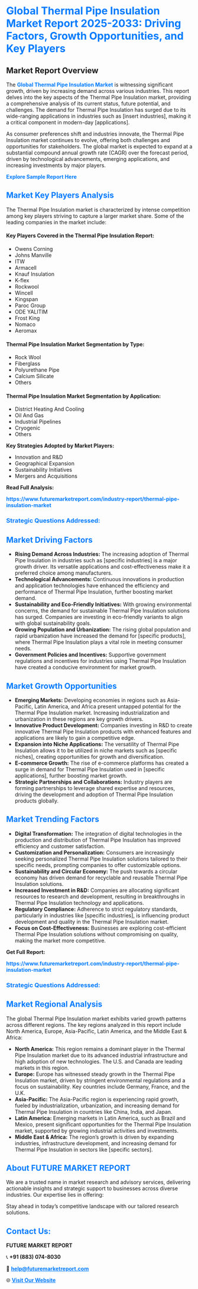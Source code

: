 <h1 style="color: #007BFF;">Global Thermal Pipe Insulation Market Report 2025-2033: Driving Factors, Growth Opportunities, and Key Players</h1>

<section id="overview">
<h2>Market Report Overview</h2>
<p>The <a href="https://www.futuremarketreport.com/industry-report/thermal-pipe-insulation-market" style="color: #007BFF; text-decoration: none;"><strong>Global Thermal Pipe Insulation Market</strong></a> is witnessing significant growth, driven by increasing demand across various industries. This report delves into the key aspects of the Thermal Pipe Insulation market, providing a comprehensive analysis of its current status, future potential, and challenges. The demand for Thermal Pipe Insulation has surged due to its wide-ranging applications in industries such as [insert industries], making it a critical component in modern-day [applications].</p>
<p>As consumer preferences shift and industries innovate, the Thermal Pipe Insulation market continues to evolve, offering both challenges and opportunities for stakeholders. The global market is expected to expand at a substantial compound annual growth rate (CAGR) over the forecast period, driven by technological advancements, emerging applications, and increasing investments by major players.</p>
</section>

<section id="overview">
<p><a href="https://www.futuremarketreport.com/request-sample/reportId=109644" style="color: #007BFF; text-decoration: none;"><strong>Explore Sample Report Here</strong></a></p>
</section>

<section id="key-players">
<h2 style="color: #007BFF;">Market Key Players Analysis</h2>
<p>The Thermal Pipe Insulation market is characterized by intense competition among key players striving to capture a larger market share. Some of the leading companies in the market include:</p>
<h4>Key Players Covered in the Thermal Pipe Insulation Report:</h4>
<ul><li>Owens Corning</li><li>Johns Manville</li><li>ITW</li><li>Armacell</li><li>Knauf Insulation</li><li>K-flex</li><li>Rockwool</li><li>Wincell</li><li>Kingspan</li><li>Paroc Group</li><li>ODE YALITIM</li><li>Frost King</li><li>Nomaco</li><li>Aeromax</li></ul>
<h4>Thermal Pipe Insulation Market Segmentation by Type:</h4>
<ul><li>Rock Wool</li><li>Fiberglass</li><li>Polyurethane Pipe</li><li>Calcium Silicate</li><li>Others</li></ul>

<h4>Thermal Pipe Insulation Market Segmentation by Application:</h4>
<ul><li>District Heating And Cooling</li><li>Oil And Gas</li><li>Industrial Pipelines</li><li>Cryogenic</li><li>Others</li></ul>
<p><strong>Key Strategies Adopted by Market Players:</strong></p>
<ul>
<li>Innovation and R&D</li>
<li>Geographical Expansion</li>
<li>Sustainability Initiatives</li>
<li>Mergers and Acquisitions</li>
</ul>
</section>

<section>
<p><strong>Read Full Analysis: </strong></p><a href="https://www.futuremarketreport.com/industry-report/thermal-pipe-insulation-market" style="color: #007BFF; text-decoration: none;"><strong>https://www.futuremarketreport.com/industry-report/thermal-pipe-insulation-market</strong></a>
<h3 style="color: #007BFF;">Strategic Questions Addressed:</h3>
</section>

<section id="driving-factors">
<h2 style="color: #007BFF;">Market Driving Factors</h2>
<ul>
<li><strong>Rising Demand Across Industries:</strong> The increasing adoption of Thermal Pipe Insulation in industries such as [specific industries] is a major growth driver. Its versatile applications and cost-effectiveness make it a preferred choice among manufacturers.</li>
<li><strong>Technological Advancements:</strong> Continuous innovations in production and application technologies have enhanced the efficiency and performance of Thermal Pipe Insulation, further boosting market demand.</li>
<li><strong>Sustainability and Eco-Friendly Initiatives:</strong> With growing environmental concerns, the demand for sustainable Thermal Pipe Insulation solutions has surged. Companies are investing in eco-friendly variants to align with global sustainability goals.</li>
<li><strong>Growing Population and Urbanization:</strong> The rising global population and rapid urbanization have increased the demand for [specific products], where Thermal Pipe Insulation plays a vital role in meeting consumer needs.</li>
<li><strong>Government Policies and Incentives:</strong> Supportive government regulations and incentives for industries using Thermal Pipe Insulation have created a conducive environment for market growth.</li>
</ul>
</section>

<section id="growth-opportunities">
<h2 style="color: #007BFF;">Market Growth Opportunities</h2>
<ul>
<li><strong>Emerging Markets:</strong> Developing economies in regions such as Asia-Pacific, Latin America, and Africa present untapped potential for the Thermal Pipe Insulation market. Increasing industrialization and urbanization in these regions are key growth drivers.</li>
<li><strong>Innovative Product Development:</strong> Companies investing in R&D to create innovative Thermal Pipe Insulation products with enhanced features and applications are likely to gain a competitive edge.</li>
<li><strong>Expansion into Niche Applications:</strong> The versatility of Thermal Pipe Insulation allows it to be utilized in niche markets such as [specific niches], creating opportunities for growth and diversification.</li>
<li><strong>E-commerce Growth:</strong> The rise of e-commerce platforms has created a surge in demand for Thermal Pipe Insulation used in [specific applications], further boosting market growth.</li>
<li><strong>Strategic Partnerships and Collaborations:</strong> Industry players are forming partnerships to leverage shared expertise and resources, driving the development and adoption of Thermal Pipe Insulation products globally.</li>
</ul>
</section>

<section id="trending-factors">
<h2 style="color: #007BFF;">Market Trending Factors</h2>
<ul>
<li><strong>Digital Transformation:</strong> The integration of digital technologies in the production and distribution of Thermal Pipe Insulation has improved efficiency and customer satisfaction.</li>
<li><strong>Customization and Personalization:</strong> Consumers are increasingly seeking personalized Thermal Pipe Insulation solutions tailored to their specific needs, prompting companies to offer customizable options.</li>
<li><strong>Sustainability and Circular Economy:</strong> The push towards a circular economy has driven demand for recyclable and reusable Thermal Pipe Insulation solutions.</li>
<li><strong>Increased Investment in R&D:</strong> Companies are allocating significant resources to research and development, resulting in breakthroughs in Thermal Pipe Insulation technology and applications.</li>
<li><strong>Regulatory Compliance:</strong> Adherence to strict regulatory standards, particularly in industries like [specific industries], is influencing product development and quality in the Thermal Pipe Insulation market.</li>
<li><strong>Focus on Cost-Effectiveness:</strong> Businesses are exploring cost-efficient Thermal Pipe Insulation solutions without compromising on quality, making the market more competitive.</li>
</ul>
</section>

<section>
<p><strong>Get Full Report: </strong></p><a href="https://www.futuremarketreport.com/industry-report/thermal-pipe-insulation-market" style="color: #007BFF; text-decoration: none;"><strong>https://www.futuremarketreport.com/industry-report/thermal-pipe-insulation-market</strong></a>
<h3 style="color: #007BFF;">Strategic Questions Addressed:</h3>
</section>


<section id="regional-analysis">
<h2 style="color: #007BFF;">Market Regional Analysis</h2>
<p>The global Thermal Pipe Insulation market exhibits varied growth patterns across different regions. The key regions analyzed in this report include North America, Europe, Asia-Pacific, Latin America, and the Middle East & Africa:</p>
<ul>
<li><strong>North America:</strong> This region remains a dominant player in the Thermal Pipe Insulation market due to its advanced industrial infrastructure and high adoption of new technologies. The U.S. and Canada are leading markets in this region.</li>
<li><strong>Europe:</strong> Europe has witnessed steady growth in the Thermal Pipe Insulation market, driven by stringent environmental regulations and a focus on sustainability. Key countries include Germany, France, and the U.K.</li>
<li><strong>Asia-Pacific:</strong> The Asia-Pacific region is experiencing rapid growth, fueled by industrialization, urbanization, and increasing demand for Thermal Pipe Insulation in countries like China, India, and Japan.</li>
<li><strong>Latin America:</strong> Emerging markets in Latin America, such as Brazil and Mexico, present significant opportunities for the Thermal Pipe Insulation market, supported by growing industrial activities and investments.</li>
<li><strong>Middle East & Africa:</strong> The region’s growth is driven by expanding industries, infrastructure development, and increasing demand for Thermal Pipe Insulation in sectors like [specific sectors].</li>
</ul>
</section>

<footer>
<h2 style="color: #007BFF;">About FUTURE MARKET REPORT</h2>
<p>We are a trusted name in market research and advisory services, delivering actionable insights and strategic support to businesses across diverse industries. Our expertise lies in offering:</p>

<p>Stay ahead in today’s competitive landscape with our tailored research solutions.</p>

<h2 style="color: #007BFF;">Contact Us:</h2>
<p><strong>FUTURE MARKET REPORT</strong></p>
<p>📞 <strong>+91 (883) 074-8030</strong></p>
<p>📧 <strong><a href="mailto:help@futuremarketreport.com" style="color: #007BFF;">help@futuremarketreport.com</a></strong></p>
<p>🌐 <strong><a href="https://www.futuremarketreport.com/" style="color: #007BFF;">Visit Our Website</a></strong></p>
</footer>